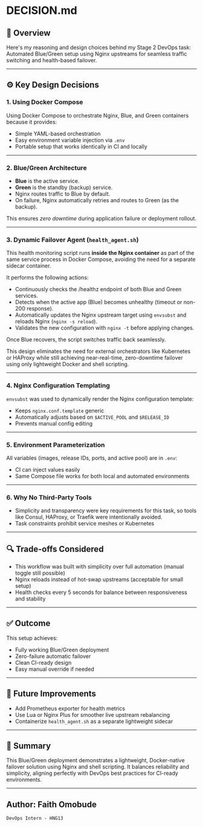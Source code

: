 # DECISION.md

## 🧠 Overview
Here's my reasoning and design choices behind my Stage 2 DevOps task: Automated Blue/Green setup using Nginx upstreams for seamless traffic switching and health-based failover.

---

## ⚙️ Key Design Decisions

### 1. **Using Docker Compose**
Using Docker Compose to orchestrate Nginx, Blue, and Green containers because it provides:
- Simple YAML-based orchestration
- Easy environment variable injection via `.env`
- Portable setup that works identically in CI and locally

---

### 2. **Blue/Green Architecture**
- **Blue** is the active service.
- **Green** is the standby (backup) service.
- Nginx routes traffic to Blue by default.
- On failure, Nginx automatically retries and routes to Green (as the backup).

This ensures *zero downtime* during application failure or deployment rollout.

---

### 3. **Dynamic Failover Agent (`health_agent.sh`)**
This health monitoring script runs **inside the Nginx container** as part of the same service process in Docker Compose, avoiding the need for a separate sidecar container.

It performs the following actions:
- Continuously checks the /healthz endpoint of both Blue and Green services.
- Detects when the active app (Blue) becomes unhealthy (timeout or non-200 response).
- Automatically updates the Nginx upstream target using `envsubst` and reloads Nginx (`nginx -s reload`).
- Validates the new configuration with `nginx -t` before applying changes.

Once Blue recovers, the script switches traffic back seamlessly.

This design eliminates the need for external orchestrators like Kubernetes or HAProxy while still achieving near-real-time, zero-downtime failover using only lightweight Docker and shell scripting.

---

### 4. **Nginx Configuration Templating**
`envsubst` was used to dynamically render the Nginx configuration template:
- Keeps `nginx.conf.template` generic
- Automatically adjusts based on `$ACTIVE_POOL` and `$RELEASE_ID`
- Prevents manual config editing

---

### 5. **Environment Parameterization**
All variables (images, release IDs, ports, and active pool) are in `.env`:
- CI can inject values easily
- Same Compose file works for both local and automated environments

---

### 6. **Why No Third-Party Tools**
- Simplicity and transparency were key requirements for this task, so tools like Consul, HAProxy, or Traefik were intentionally avoided.
- Task constraints prohibit service meshes or Kubernetes

---

## 🔍 Trade-offs Considered
- This workflow was built with simplicity over full automation (manual toggle still possible)
- Nginx reloads instead of hot-swap upstreams (acceptable for small setup)
- Health checks every 5 seconds for balance between responsiveness and stability

---

## ✅ Outcome
This setup achieves:
- Fully working Blue/Green deployment
- Zero-failure automatic failover
- Clean CI-ready design
- Easy manual override if needed

---

## 🧰 Future Improvements
- Add Prometheus exporter for health metrics
- Use Lua or Nginx Plus for smoother live upstream rebalancing
- Containerize `health_agent.sh` as a separate lightweight sidecar

---

## 🏁 Summary
This Blue/Green deployment demonstrates a lightweight, Docker-native failover solution using Nginx and shell scripting. It balances reliability and simplicity, aligning perfectly with DevOps best practices for CI-ready environments.

---

## Author: Faith Omobude
`DevOps Intern - HNG13`